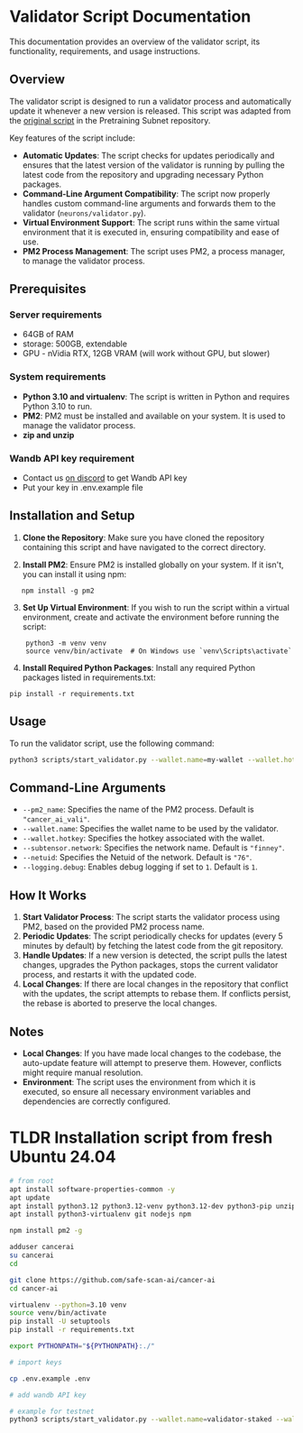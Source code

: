 # Validator Script Documentation

This documentation provides an overview of the validator script, its functionality, requirements, and usage instructions.

## Overview

The validator script is designed to run a validator process and automatically update it whenever a new version is released. This script was adapted from the [original script](https://github.com/macrocosm-os/pretraining/blob/main/scripts/start_validator.py) in the Pretraining Subnet repository.

Key features of the script include:

- **Automatic Updates**: The script checks for updates periodically and ensures that the latest version of the validator is running by pulling the latest code from the repository and upgrading necessary Python packages.
- **Command-Line Argument Compatibility**: The script now properly handles custom command-line arguments and forwards them to the validator (`neurons/validator.py`).
- **Virtual Environment Support**: The script runs within the same virtual environment that it is executed in, ensuring compatibility and ease of use.
- **PM2 Process Management**: The script uses PM2, a process manager, to manage the validator process.

## Prerequisites

### Server requirements

- 64GB of RAM
- storage: 500GB, extendable
- GPU - nVidia RTX, 12GB VRAM (will work without GPU, but slower)

### System requirements

- **Python 3.10 and virtualenv**: The script is written in Python and requires Python 3.10 to run.
- **PM2**: PM2 must be installed and available on your system. It is used to manage the validator process.
- **zip and unzip**

### Wandb API key requirement

- Contact us [on discord](https://discord.com/channels/1259812760280236122/1262734148020338780) to get Wandb API key
- Put your key in .env.example file

## Installation and Setup

1. **Clone the Repository**: Make sure you have cloned the repository containing this script and have navigated to the correct directory.

2. **Install PM2**: Ensure PM2 is installed globally on your system. If it isn't, you can install it using npm:

```
   npm install -g pm2
```

3. **Set Up Virtual Environment**: If you wish to run the script within a virtual environment, create and activate the environment before running the script:

```
    python3 -m venv venv
    source venv/bin/activate  # On Windows use `venv\Scripts\activate`
```

4. **Install Required Python Packages**: Install any required Python packages listed in requirements.txt:

```
pip install -r requirements.txt
```

## Usage

To run the validator script, use the following command:

```bash
python3 scripts/start_validator.py --wallet.name=my-wallet --wallet.hotkey=my-hotkey --netuid=76

```

## Command-Line Arguments

- `--pm2_name`: Specifies the name of the PM2 process. Default is `"cancer_ai_vali"`.
- `--wallet.name`: Specifies the wallet name to be used by the validator.
- `--wallet.hotkey`: Specifies the hotkey associated with the wallet.
- `--subtensor.network`: Specifies the network name. Default is `"finney"`.
- `--netuid`: Specifies the Netuid of the network. Default is `"76"`.
- `--logging.debug`: Enables debug logging if set to `1`. Default is `1`.

## How It Works

1. **Start Validator Process**: The script starts the validator process using PM2, based on the provided PM2 process name.
2. **Periodic Updates**: The script periodically checks for updates (every 5 minutes by default) by fetching the latest code from the git repository.
3. **Handle Updates**: If a new version is detected, the script pulls the latest changes, upgrades the Python packages, stops the current validator process, and restarts it with the updated code.
4. **Local Changes**: If there are local changes in the repository that conflict with the updates, the script attempts to rebase them. If conflicts persist, the rebase is aborted to preserve the local changes.

## Notes

- **Local Changes**: If you have made local changes to the codebase, the auto-update feature will attempt to preserve them. However, conflicts might require manual resolution.
- **Environment**: The script uses the environment from which it is executed, so ensure all necessary environment variables and dependencies are correctly configured.

# TLDR Installation script from fresh Ubuntu 24.04

```bash
# from root
apt install software-properties-common -y
apt update
apt install python3.12 python3.12-venv python3.12-dev python3-pip unzip
apt install python3-virtualenv git nodejs npm

npm install pm2 -g

adduser cancerai
su cancerai
cd

git clone https://github.com/safe-scan-ai/cancer-ai
cd cancer-ai

virtualenv --python=3.10 venv
source venv/bin/activate
pip install -U setuptools
pip install -r requirements.txt

export PYTHONPATH="${PYTHONPATH}:./"

# import keys

cp .env.example .env

# add wandb API key

# example for testnet
python3 scripts/start_validator.py --wallet.name=validator-staked --wallet.hotkey=default --subtensor.network test --logging.debug 1 --netuid 163

```